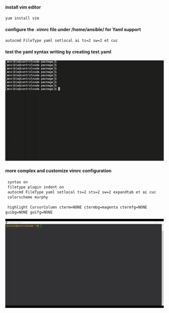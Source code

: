 <h4> install vim editor </h4>
 
    yum install vim 

<h4> configure the .vimrc file under /home/ansible/ for Yaml support </h4>

    autocmd FileType yaml setlocal ai ts=2 sw=2 et cuc

<h4> test the yaml syntax writing by creating test.yaml </h4>


![image](https://github.com/vijayendrar/devsecops/blob/main/Ansible/images/syntax.gif)


<h4> more complex and customize vimrc configuration </h4>

     syntax on
     filetype plugin indent on
     autocmd FileType yaml setlocal ts=2 sts=2 sw=2 expandtab et ai cuc
     colorscheme murphy

     highlight CursorColumn cterm=NONE ctermbg=magenta ctermfg=NONE guibg=NONE guifg=NONE

  ![image](https://github.com/vijayendrar/devsecops/blob/main/Ansible/images/vimrc.gif)